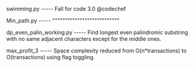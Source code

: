 swimming.py ----- Fall for code 3.0 @codechef

Min_path.py ----- """""""""""""""""""""""""""

dp_even_palin_working.py ----- Find longest even palindromic substring with no same adjacent characters except for the middle ones.

max_profit_3 ----- Space complexity reduced from O(n*transactions) to O(transactions) using flag toggling. 
